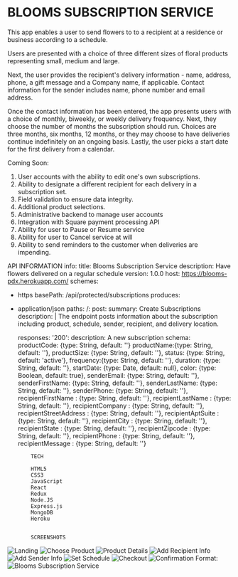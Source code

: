 # BLOOMS SUBSCRIPTION SERVICE

This app enables a user to send flowers to to a recipient at a residence or business according to a schedule.

Users are presented with a choice of three different sizes of floral products representing small, medium and large. 

Next, the user provides the recipient's delivery information - name, address, phone, a gift message and a Company name, if applicable. Contact information for the sender includes name, phone number and email address.

Once the contact information has been entered, the app presents users with a choice of monthly, biweekly, or weekly delivery frequency. Next, they choose the number of months the subscription should run. Choices are three months, six months, 12 months, or they may choose to have deliveries continue indefinitely on an ongoing basis. Lastly, the user picks a start date for the first delivery from a calendar.

Coming Soon:
 1) User accounts with the ability to edit one's own subscriptions.
 2) Ability to designate a different recipient for each delivery in a subscription set.
 3) Field validation to ensure data integrity.
 4) Additional product selections.
 5) Administrative backend to manage user accounts
 6) Integration with Square payment processing API
 7) Ability for user to Pause or Resume service
 8) Ability for user to Cancel service at will
 9) Ability to send reminders to the customer when deliveries are impending.


API INFORMATION
info:
  title: Blooms Subscription Service
  description: Have flowers delivered on a regular schedule
  version: 1.0.0
host: https://blooms-pdx.herokuapp.com/
schemes:
  - https
basePath: /api/protected/subscriptions
produces:
  - application/json
paths:
  /:
    post:
      summary: Create Subscriptions
      description: |
        The  endpoint posts information about the subscription
        including product, schedule, sender, recipient, and delivery location.

      responses:
        '200':
          description: A new subscription
          schema:
            productCode: {type: String, default: ''}
            productName:{type: String, default: ''},
            productSize: {type: String, default: ''},
            status: {type: String, default: 'active'},
            frequency:{type: String, default: ''},
            duration: {type: String, default: ''},
            startDate: {type: Date, default: null},
            color: {type: Boolean, default: true},
            senderEmail: {type: String, default: ''},
            senderFirstName: {type: String, default: ''},
            senderLastName: {type: String, default: ''},
            senderPhone: {type: String, default: ''},
            recipientFirstName : {type: String, default: ''},
            recipientLastName :  {type: String, default: ''},
            recipientCompany :  {type: String, default: ''},
            recipientStreetAddress :  {type: String, default: ''},
            recipientAptSuite :  {type: String, default: ''},
            recipientCity :  {type: String, default: ''},
            recipientState :  {type: String, default: ''},
            recipientZipcode :  {type: String, default: ''},
            recipientPhone :  {type: String, default: ''},
            recipientMessage :  {type: String, default: ''}

            
            TECH 

            HTML5
            CSS3
            JavaScript
            React
            Redux
            Node.JS
            Express.js
            MongoDB
            Heroku
          
            
            SCREENSHOTS
![Landing](/screenshots/screen0.PNG)
![Choose Product](/screenshots/screen1.PNG)
![Product Details](/screenshots/screen2.PNG)
![Add Recipient Info](/screenshots/screen3.PNG)
![Add Sender Info](/screenshots/screen4.PNG)
![Set Schedule](/screenshots/screen5.PNG)
![Checkout](/screenshots/screen6.PNG)
![Confirmation](/screenshots/screen7.PNG)
Format: ![Blooms Subscription Service](https://blooms-pdx.herokuapp.com/)
